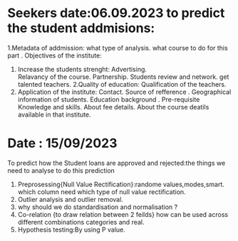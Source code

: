 # Seekers date:06.09.2023 to predict the student addmisions:
1.Metadata of addmission:
      what type of analysis.
      what course to do for this part .
Objectives of the institute:
 1. Increase the students strenght:
        Advertising.   
        Relavancy of the course.
        Partnership.
        Students review and network.
        get talented teachers.
  2.Quality of education:
        Qualification of the teachers.
3. Application of the institute:
   Contact.
     Source of refference .
     Geographical information of students.
     Education background .
     Pre-requisite Knowledge and skills.
     About fee details.
     About the course deatils available in that institute.
# Date : 15/09/2023
To predict how the Student loans are approved and rejected:the things we need to analyse to do this prediction
1. Preprosessing{Null Value Rectification}:randome values,modes,smart.
   which column  need which type of null value rectification.
2. Outlier analysis and outlier removal.
3. why should we do standardisation and normalisation ?
4. Co-relation {to draw relation between 2 feilds}
   how can be used across different combinations categories and real.
5. Hypothesis testing:By using P value.
